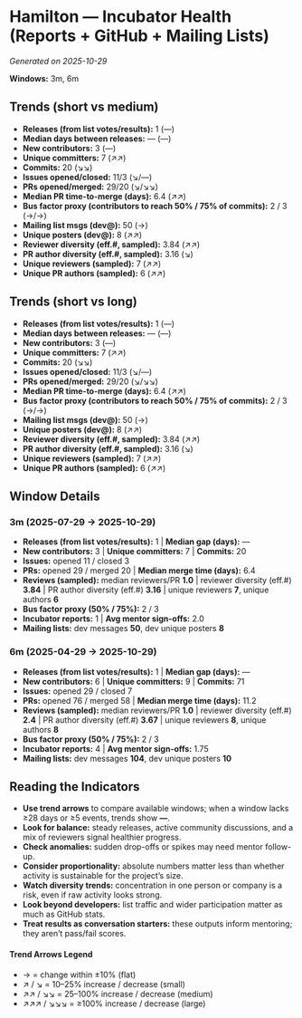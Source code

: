 # Hamilton — Incubator Health (Reports + GitHub + Mailing Lists)
_Generated on 2025-10-29_

**Windows:** 3m, 6m

## Trends (short vs medium)

- **Releases (from list votes/results):** 1 (—)
- **Median days between releases:** — (—)
- **New contributors:** 3 (—)
- **Unique committers:** 7 (↗↗)
- **Commits:** 20 (↘↘)
- **Issues opened/closed:** 11/3 (↘/—)
- **PRs opened/merged:** 29/20 (↘/↘↘)
- **Median PR time-to-merge (days):** 6.4 (↗↗)
- **Bus factor proxy (contributors to reach 50% / 75% of commits):** 2 / 3 (→/→)
- **Mailing list msgs (dev@):** 50 (→)
- **Unique posters (dev@):** 8 (↗↗)
- **Reviewer diversity (eff.#, sampled):** 3.84 (↗↗)
- **PR author diversity (eff.#, sampled):** 3.16 (↘)
- **Unique reviewers (sampled):** 7 (↗↗)
- **Unique PR authors (sampled):** 6 (↗↗)

## Trends (short vs long)

- **Releases (from list votes/results):** 1 (—)
- **Median days between releases:** — (—)
- **New contributors:** 3 (—)
- **Unique committers:** 7 (↗↗)
- **Commits:** 20 (↘↘)
- **Issues opened/closed:** 11/3 (↘/—)
- **PRs opened/merged:** 29/20 (↘/↘↘)
- **Median PR time-to-merge (days):** 6.4 (↗↗)
- **Bus factor proxy (contributors to reach 50% / 75% of commits):** 2 / 3 (→/→)
- **Mailing list msgs (dev@):** 50 (→)
- **Unique posters (dev@):** 8 (↗↗)
- **Reviewer diversity (eff.#, sampled):** 3.84 (↗↗)
- **PR author diversity (eff.#, sampled):** 3.16 (↘)
- **Unique reviewers (sampled):** 7 (↗↗)
- **Unique PR authors (sampled):** 6 (↗↗)

## Window Details
### 3m  (2025-07-29 → 2025-10-29)
- **Releases (from list votes/results):** 1  |  **Median gap (days):** —
- **New contributors:** 3  |  **Unique committers:** 7  |  **Commits:** 20
- **Issues:** opened 11 / closed 3
- **PRs:** opened 29 / merged 20  |  **Median merge time (days):** 6.4
- **Reviews (sampled):** median reviewers/PR **1.0**  |  reviewer diversity (eff.#) **3.84**  |  PR author diversity (eff.#) **3.16**  |  unique reviewers **7**, unique authors **6**
- **Bus factor proxy (50% / 75%):** 2 / 3
- **Incubator reports:** 1  |  **Avg mentor sign-offs:** 2.0
- **Mailing lists:** dev messages **50**, dev unique posters **8**

### 6m  (2025-04-29 → 2025-10-29)
- **Releases (from list votes/results):** 1  |  **Median gap (days):** —
- **New contributors:** 6  |  **Unique committers:** 9  |  **Commits:** 71
- **Issues:** opened 29 / closed 7
- **PRs:** opened 76 / merged 58  |  **Median merge time (days):** 11.2
- **Reviews (sampled):** median reviewers/PR **1.0**  |  reviewer diversity (eff.#) **2.4**  |  PR author diversity (eff.#) **3.67**  |  unique reviewers **8**, unique authors **8**
- **Bus factor proxy (50% / 75%):** 2 / 3
- **Incubator reports:** 4  |  **Avg mentor sign-offs:** 1.75
- **Mailing lists:** dev messages **104**, dev unique posters **10**

## Reading the Indicators
- **Use trend arrows** to compare available windows; when a window lacks ≥28 days or ≥5 events, trends show **—**.
- **Look for balance:** steady releases, active community discussions, and a mix of reviewers signal healthier progress.
- **Check anomalies:** sudden drop-offs or spikes may need mentor follow-up.
- **Consider proportionality:** absolute numbers matter less than whether activity is sustainable for the project’s size.
- **Watch diversity trends:** concentration in one person or company is a risk, even if raw activity looks strong.
- **Look beyond developers:** list traffic and wider participation matter as much as GitHub stats.
- **Treat results as conversation starters:** these outputs inform mentoring; they aren’t pass/fail scores.

#### Trend Arrows Legend
- →  = change within ±10% (flat)
- ↗ / ↘ = 10–25% increase / decrease (small)
- ↗↗ / ↘↘ = 25–100% increase / decrease (medium)
- ↗↗↗ / ↘↘↘ = ≥100% increase / decrease (large)
